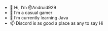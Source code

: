 - 👋 Hi, I’m @Andruid929
- 👀 I’m a casual gamer
- 🌱 I’m currently learning Java 
- 📫 Discord is as good a place as any to say Hi

<!---
Andruid929/Andruid929 is a ✨ special ✨ repository because its `README.md` (this file) appears on your GitHub profile.
You can click the Preview link to take a look at your changes.
--->
